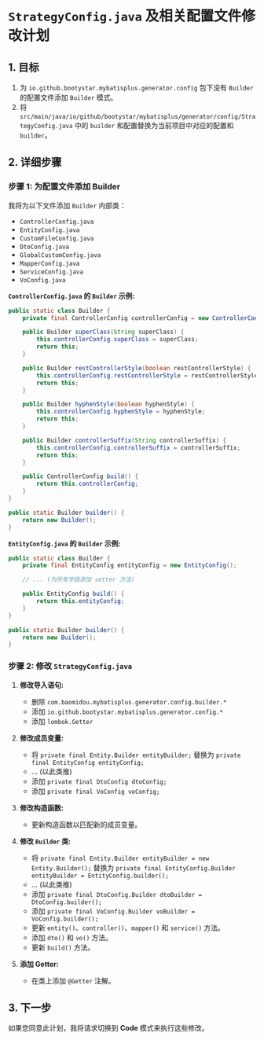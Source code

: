 # `StrategyConfig.java` 及相关配置文件修改计划

## 1. 目标

1.  为 `io.github.bootystar.mybatisplus.generator.config` 包下没有 `Builder` 的配置文件添加 `Builder` 模式。
2.  将 `src/main/java/io/github/bootystar/mybatisplus/generator/config/StrategyConfig.java` 中的 `builder` 和配置替换为当前项目中对应的配置和 `builder`。

## 2. 详细步骤

### 步骤 1: 为配置文件添加 Builder

我将为以下文件添加 `Builder` 内部类：

*   `ControllerConfig.java`
*   `EntityConfig.java`
*   `CustomFileConfig.java`
*   `DtoConfig.java`
*   `GlobalCustomConfig.java`
*   `MapperConfig.java`
*   `ServiceConfig.java`
*   `VoConfig.java`

**`ControllerConfig.java` 的 `Builder` 示例:**

```java
public static class Builder {
    private final ControllerConfig controllerConfig = new ControllerConfig();

    public Builder superClass(String superClass) {
        this.controllerConfig.superClass = superClass;
        return this;
    }

    public Builder restControllerStyle(boolean restControllerStyle) {
        this.controllerConfig.restControllerStyle = restControllerStyle;
        return this;
    }

    public Builder hyphenStyle(boolean hyphenStyle) {
        this.controllerConfig.hyphenStyle = hyphenStyle;
        return this;
    }

    public Builder controllerSuffix(String controllerSuffix) {
        this.controllerConfig.controllerSuffix = controllerSuffix;
        return this;
    }

    public ControllerConfig build() {
        return this.controllerConfig;
    }
}

public static Builder builder() {
    return new Builder();
}
```

**`EntityConfig.java` 的 `Builder` 示例:**

```java
public static class Builder {
    private final EntityConfig entityConfig = new EntityConfig();

    // ... (为所有字段添加 setter 方法)

    public EntityConfig build() {
        return this.entityConfig;
    }
}

public static Builder builder() {
    return new Builder();
}
```

### 步骤 2: 修改 `StrategyConfig.java`

1.  **修改导入语句:**
    *   删除 `com.baomidou.mybatisplus.generator.config.builder.*`
    *   添加 `io.github.bootystar.mybatisplus.generator.config.*`
    *   添加 `lombok.Getter`

2.  **修改成员变量:**
    *   将 `private final Entity.Builder entityBuilder;` 替换为 `private final EntityConfig entityConfig;`
    *   ... (以此类推)
    *   添加 `private final DtoConfig dtoConfig;`
    *   添加 `private final VoConfig voConfig;`

3.  **修改构造函数:**
    *   更新构造函数以匹配新的成员变量。

4.  **修改 `Builder` 类:**
    *   将 `private final Entity.Builder entityBuilder = new Entity.Builder();` 替换为 `private final EntityConfig.Builder entityBuilder = EntityConfig.builder();`
    *   ... (以此类推)
    *   添加 `private final DtoConfig.Builder dtoBuilder = DtoConfig.builder();`
    *   添加 `private final VoConfig.Builder voBuilder = VoConfig.builder();`
    *   更新 `entity()`、`controller()`、`mapper()` 和 `service()` 方法。
    *   添加 `dto()` 和 `vo()` 方法。
    *   更新 `build()` 方法。

5.  **添加 Getter:**
    *   在类上添加 `@Getter` 注解。

## 3. 下一步

如果您同意此计划，我将请求切换到 **Code** 模式来执行这些修改。